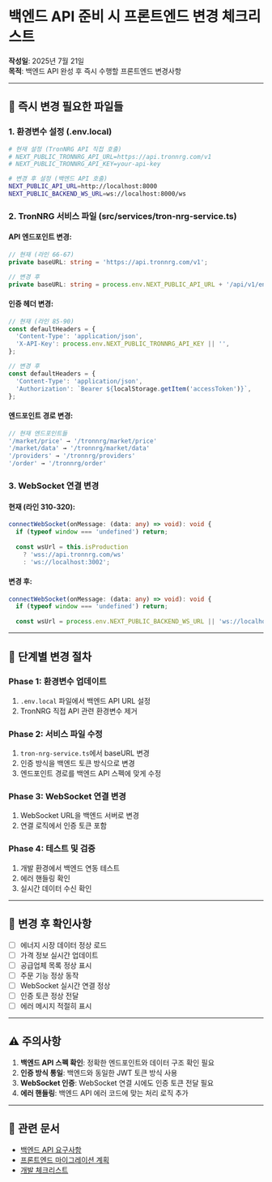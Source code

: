 # 백엔드 API 준비 시 프론트엔드 변경 체크리스트

**작성일**: 2025년 7월 21일  
**목적**: 백엔드 API 완성 후 즉시 수행할 프론트엔드 변경사항  

---

## 🚨 **즉시 변경 필요한 파일들**

### **1. 환경변수 설정 (.env.local)**

```bash
# 현재 설정 (TronNRG API 직접 호출)
# NEXT_PUBLIC_TRONNRG_API_URL=https://api.tronnrg.com/v1
# NEXT_PUBLIC_TRONNRG_API_KEY=your-api-key

# 변경 후 설정 (백엔드 API 호출)
NEXT_PUBLIC_API_URL=http://localhost:8000
NEXT_PUBLIC_BACKEND_WS_URL=ws://localhost:8000/ws
```

### **2. TronNRG 서비스 파일 (src/services/tron-nrg-service.ts)**

#### **API 엔드포인트 변경:**
```typescript
// 현재 (라인 66-67)
private baseURL: string = 'https://api.tronnrg.com/v1';

// 변경 후
private baseURL: string = process.env.NEXT_PUBLIC_API_URL + '/api/v1/energy/external';
```

#### **인증 헤더 변경:**
```typescript
// 현재 (라인 85-90)
const defaultHeaders = {
  'Content-Type': 'application/json',
  'X-API-Key': process.env.NEXT_PUBLIC_TRONNRG_API_KEY || '',
};

// 변경 후
const defaultHeaders = {
  'Content-Type': 'application/json',
  'Authorization': `Bearer ${localStorage.getItem('accessToken')}`,
};
```

#### **엔드포인트 경로 변경:**
```typescript
// 현재 엔드포인트들
'/market/price' → '/tronnrg/market/price'
'/market/data' → '/tronnrg/market/data'  
'/providers' → '/tronnrg/providers'
'/order' → '/tronnrg/order'
```

### **3. WebSocket 연결 변경**

#### **현재 (라인 310-320):**
```typescript
connectWebSocket(onMessage: (data: any) => void): void {
  if (typeof window === 'undefined') return;
  
  const wsUrl = this.isProduction 
    ? 'wss://api.tronnrg.com/ws'
    : 'ws://localhost:3002';
```

#### **변경 후:**
```typescript
connectWebSocket(onMessage: (data: any) => void): void {
  if (typeof window === 'undefined') return;
  
  const wsUrl = process.env.NEXT_PUBLIC_BACKEND_WS_URL || 'ws://localhost:8000/ws';
```

---

## 🔧 **단계별 변경 절차**

### **Phase 1: 환경변수 업데이트**
1. `.env.local` 파일에서 백엔드 API URL 설정
2. TronNRG 직접 API 관련 환경변수 제거

### **Phase 2: 서비스 파일 수정**
1. `tron-nrg-service.ts`에서 baseURL 변경
2. 인증 방식을 백엔드 토큰 방식으로 변경
3. 엔드포인트 경로를 백엔드 API 스펙에 맞게 수정

### **Phase 3: WebSocket 연결 변경**
1. WebSocket URL을 백엔드 서버로 변경
2. 연결 로직에서 인증 토큰 포함

### **Phase 4: 테스트 및 검증**
1. 개발 환경에서 백엔드 연동 테스트
2. 에러 핸들링 확인
3. 실시간 데이터 수신 확인

---

## 📝 **변경 후 확인사항**

- [ ] 에너지 시장 데이터 정상 로드
- [ ] 가격 정보 실시간 업데이트
- [ ] 공급업체 목록 정상 표시
- [ ] 주문 기능 정상 동작
- [ ] WebSocket 실시간 연결 정상
- [ ] 인증 토큰 정상 전달
- [ ] 에러 메시지 적절히 표시

---

## ⚠️ **주의사항**

1. **백엔드 API 스펙 확인**: 정확한 엔드포인트와 데이터 구조 확인 필요
2. **인증 방식 통일**: 백엔드와 동일한 JWT 토큰 방식 사용
3. **WebSocket 인증**: WebSocket 연결 시에도 인증 토큰 전달 필요
4. **에러 핸들링**: 백엔드 API 에러 코드에 맞는 처리 로직 추가

---

## 🔗 **관련 문서**

- [백엔드 API 요구사항](./backend-energy-api-requirements.md)
- [프론트엔드 마이그레이션 계획](./frontend-migration-plan.md)
- [개발 체크리스트](./DEVELOPMENT_CHECKLIST.md)
